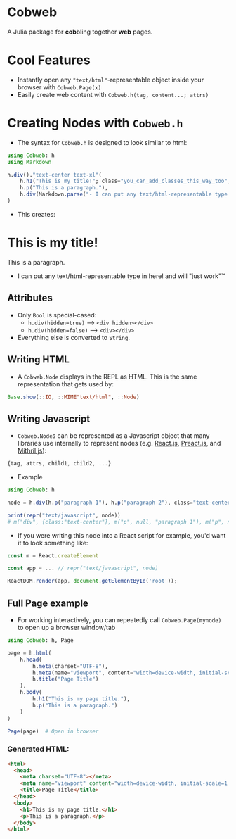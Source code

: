 # Cobweb

A Julia package for **cob**bling together **web** pages.

# Cool Features

- Instantly open any `"text/html"`-representable object inside your browser with `Cobweb.Page(x)`
- Easily create web content with `Cobweb.h(tag, content...; attrs)`

# Creating Nodes with `Cobweb.h`

- The syntax for `Cobweb.h` is designed to look similar to html:

```julia
using Cobweb: h
using Markdown

h.div()."text-center text-xl"(
    h.h1("This is my title!"; class="you_can_add_classes_this_way_too", id="or_any_other_attribute"),
    h.p("This is a paragraph."),
    h.div(Markdown.parse("- I can put any text/html-representable type in here! and will \"just work\"™"))
)
```

- This creates:

<div class="text-center text-xl"><h1 class="you_can_add_classes_this_way_too" id="or_any_other_attribute">This is my title!</h1><p>This is a paragraph.</p><div><div class="markdown"><ul>
<li><p>I can put any text/html-representable type in here&#33; and will &quot;just work&quot;™</p>
</li>
</ul>
</div></div></div>


## Attributes

- Only `Bool` is special-cased:
    - `h.div(hidden=true)` --> `<div hidden></div>`
    - `h.div(hidden=false)` --> `<div></div>`
- Everything else is converted to `String`.

## Writing HTML

- A `Cobweb.Node` displays in the REPL as HTML.  This is the same representation that gets used by:

```julia
Base.show(::IO, ::MIME"text/html", ::Node)
```

## Writing Javascript

- `Cobweb.Node`s can be represented as a Javascript object that many libraries use internally to
represent nodes (e.g. [React.js](https://reactjs.org), [Preact.js](https://preactjs.com), and [Mithril.js](https://mithril.js.org)):

```javascript
{tag, attrs, child1, child2, ...}
```

- Example

```julia
using Cobweb: h

node = h.div(h.p("paragraph 1"), h.p("paragraph 2"), class="text-center")

print(repr("text/javascript", node))
# m("div", {class:"text-center"}, m("p", null, "paragraph 1"), m("p", null, "paragraph 2"))
```

- If you were writing this node into a React script for example, you'd want it to look something like:

```javascript
const m = React.createElement

const app = ... // repr("text/javascript", node)

ReactDOM.render(app, document.getElementById('root'));
```


## Full Page example

- For working interactively, you can repeatedly call `Cobweb.Page(mynode)` to open up a browser window/tab

```julia
using Cobweb: h, Page

page = h.html(
    h.head(
        h.meta(charset="UTF-8"),
        h.meta(name="viewport", content="width=device-width, initial-scale=1.0"),
        h.title("Page Title")
    ),
    h.body(
        h.h1("This is my page title."),
        h.p("This is a paragraph.")
    )
)

Page(page)  # Open in browser
```

### Generated HTML:

```html
<html>
  <head>
    <meta charset="UTF-8"></meta>
    <meta name="viewport" content="width=device-width, initial-scale=1.0"></meta>
    <title>Page Title</title>
  </head>
  <body>
    <h1>This is my page title.</h1>
    <p>This is a paragraph.</p>
  </body>
</html>
```
